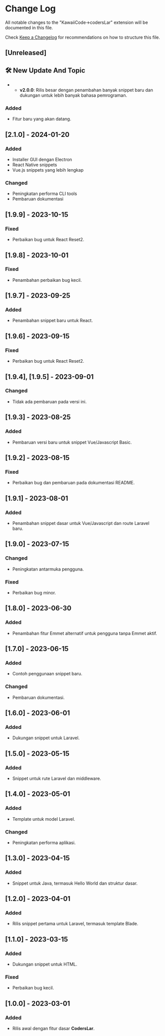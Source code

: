 # Change Log

All notable changes to the "KawaiiCode->codersLar" extension will be documented in this file.

Check [Keep a Changelog](http://keepachangelog.com/) for recommendations on how to structure this file.

## [Unreleased]
## 🛠️ New Update And Topic
- - **v2.0.0**: Rilis besar dengan penambahan banyak snippet baru dan dukungan untuk lebih banyak bahasa pemrograman. 
### Added
- Fitur baru yang akan datang.

## [2.1.0] - 2024-01-20

### Added
- Installer GUI dengan Electron
- React Native snippets
- Vue.js snippets yang lebih lengkap

### Changed
- Peningkatan performa CLI tools
- Pembaruan dokumentasi

## [1.9.9] - 2023-10-15

### Fixed
- Perbaikan bug untuk React Reset2.

## [1.9.8] - 2023-10-01

### Fixed
- Penambahan perbaikan bug kecil.

## [1.9.7] - 2023-09-25

### Added
- Penambahan snippet baru untuk React.

## [1.9.6] - 2023-09-15

### Fixed
- Perbaikan bug untuk React Reset2.

## [1.9.4], [1.9.5] - 2023-09-01

### Changed
- Tidak ada pembaruan pada versi ini.

## [1.9.3] - 2023-08-25

### Added
- Pembaruan versi baru untuk snippet Vue/Javascript Basic.

## [1.9.2] - 2023-08-15

### Fixed
- Perbaikan bug dan pembaruan pada dokumentasi README.

## [1.9.1] - 2023-08-01

### Added
- Penambahan snippet dasar untuk Vue/Javascript dan route Laravel baru.

## [1.9.0] - 2023-07-15

### Changed
- Peningkatan antarmuka pengguna.

### Fixed
- Perbaikan bug minor.

## [1.8.0] - 2023-06-30

### Added
- Penambahan fitur Emmet alternatif untuk pengguna tanpa Emmet aktif.

## [1.7.0] - 2023-06-15

### Added
- Contoh penggunaan snippet baru.

### Changed
- Pembaruan dokumentasi.

## [1.6.0] - 2023-06-01

### Added
- Dukungan snippet untuk Laravel.

## [1.5.0] - 2023-05-15

### Added
- Snippet untuk rute Laravel dan middleware.

## [1.4.0] - 2023-05-01

### Added
- Template untuk model Laravel.

### Changed
- Peningkatan performa aplikasi.

## [1.3.0] - 2023-04-15

### Added
- Snippet untuk Java, termasuk Hello World dan struktur dasar.

## [1.2.0] - 2023-04-01

### Added
- Rilis snippet pertama untuk Laravel, termasuk template Blade.

## [1.1.0] - 2023-03-15

### Added
- Dukungan snippet untuk HTML.

### Fixed
- Perbaikan bug kecil.

## [1.0.0] - 2023-03-01

### Added
- Rilis awal dengan fitur dasar **CodersLar**.

